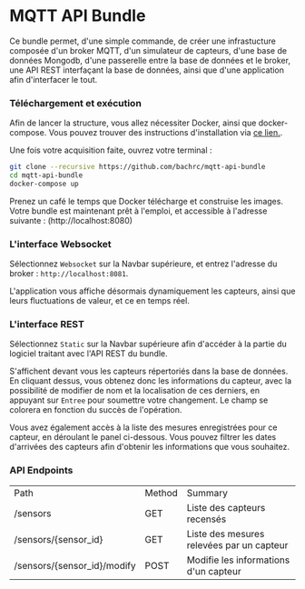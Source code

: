 # MQTT API Bundle

Ce bundle permet, d'une simple commande, de créer une infrastucture composée d'un broker MQTT,
d'un simulateur de capteurs, d'une base de données Mongodb, d'une passerelle entre la base de
données et le broker, une API REST interfaçant la base de données, ainsi que d'une application
afin d'interfacer le tout.

### Téléchargement et exécution

Afin de lancer la structure, vous allez nécessiter Docker, ainsi que docker-compose. Vous pouvez trouver des 
instructions d'installation via [ce lien.](https://www.docker.com/products/docker). 

Une fois votre acquisition faite, ouvrez votre terminal :

```bash
git clone --recursive https://github.com/bachrc/mqtt-api-bundle
cd mqtt-api-bundle
docker-compose up
```

Prenez un café le temps que Docker télécharge et construise les images. Votre bundle est maintenant prêt à l'emploi, 
et accessible à l'adresse suivante : (http://localhost:8080)

### L'interface Websocket

Sélectionnez `Websocket` sur la Navbar supérieure, et entrez l'adresse du broker : `http://localhost:8081`. 

L'application vous affiche désormais dynamiquement les capteurs, ainsi que leurs fluctuations de valeur, et ce en temps 
réel.

### L'interface REST

Sélectionnez `Static` sur la Navbar supérieure afin d'accéder à la partie du logiciel traitant avec l'API REST
du bundle.

S'affichent devant vous les capteurs répertoriés dans la base de données. En cliquant dessus, vous obtenez donc les 
informations du capteur, avec la possibilité de modifier de nom et la localisation de ces derniers, en appuyant sur
`Entree` pour soumettre votre changement. Le champ se colorera en fonction du succès de l'opération.

Vous avez également accès à la liste des mesures enregistrées pour ce capteur, en déroulant le panel ci-dessous. Vous
pouvez filtrer les dates d'arrivées des capteurs afin d'obtenir les informations que vous souhaitez.


### API Endpoints
<table><tr><td>Path</td><td>Method</td><td>Summary</td></tr><tr><td>/sensors</td><td>GET</td><td>Liste des capteurs recensés</td></tr><tr><td>/sensors/{sensor_id}</td><td>GET</td><td>Liste des mesures relevées par un capteur</td></tr><tr><td>/sensors/{sensor_id}/modify</td><td>POST</td><td>Modifie les informations d'un capteur</td></tr></table>
